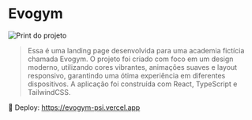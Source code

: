# Evogym

<img src="/public/absolute_print.png" alt="Print do projeto">

> Essa é uma landing page desenvolvida para uma academia fictícia chamada Evogym. O projeto foi criado com foco em um design moderno, utilizando cores vibrantes, animações suaves e layout responsivo, garantindo uma ótima experiência em diferentes dispositivos.
A aplicação foi construída com React, TypeScript e TailwindCSS.

🔗 Deploy: https://evogym-psi.vercel.app
